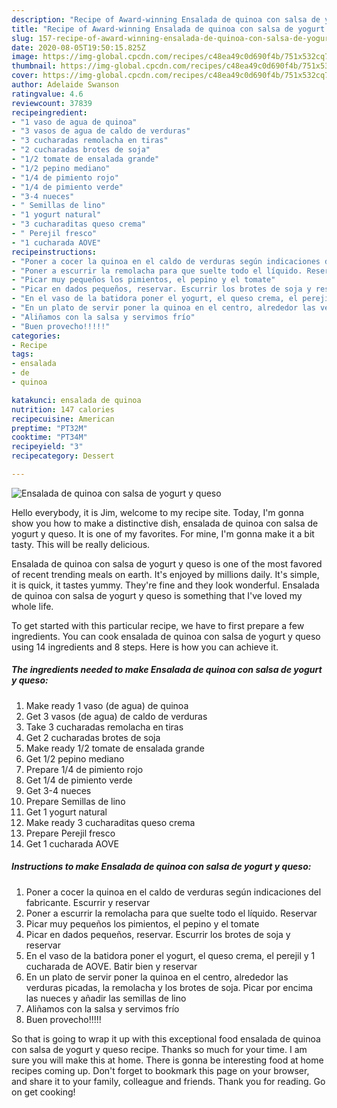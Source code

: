 ```yaml
---
description: "Recipe of Award-winning Ensalada de quinoa con salsa de yogurt y queso"
title: "Recipe of Award-winning Ensalada de quinoa con salsa de yogurt y queso"
slug: 157-recipe-of-award-winning-ensalada-de-quinoa-con-salsa-de-yogurt-y-queso
date: 2020-08-05T19:50:15.825Z
image: https://img-global.cpcdn.com/recipes/c48ea49c0d690f4b/751x532cq70/ensalada-de-quinoa-con-salsa-de-yogurt-y-queso-foto-principal.jpg
thumbnail: https://img-global.cpcdn.com/recipes/c48ea49c0d690f4b/751x532cq70/ensalada-de-quinoa-con-salsa-de-yogurt-y-queso-foto-principal.jpg
cover: https://img-global.cpcdn.com/recipes/c48ea49c0d690f4b/751x532cq70/ensalada-de-quinoa-con-salsa-de-yogurt-y-queso-foto-principal.jpg
author: Adelaide Swanson
ratingvalue: 4.6
reviewcount: 37839
recipeingredient:
- "1 vaso de agua de quinoa"
- "3 vasos de agua de caldo de verduras"
- "3 cucharadas remolacha en tiras"
- "2 cucharadas brotes de soja"
- "1/2 tomate de ensalada grande"
- "1/2 pepino mediano"
- "1/4 de pimiento rojo"
- "1/4 de pimiento verde"
- "3-4 nueces"
- " Semillas de lino"
- "1 yogurt natural"
- "3 cucharaditas queso crema"
- " Perejil fresco"
- "1 cucharada AOVE"
recipeinstructions:
- "Poner a cocer la quinoa en el caldo de verduras según indicaciones del fabricante. Escurrir y reservar"
- "Poner a escurrir la remolacha para que suelte todo el líquido. Reservar"
- "Picar muy pequeños los pimientos, el pepino y el tomate"
- "Picar en dados pequeños, reservar. Escurrir los brotes de soja y reservar"
- "En el vaso de la batidora poner el yogurt, el queso crema, el perejil y 1 cucharada de AOVE. Batir bien y reservar"
- "En un plato de servir poner la quinoa en el centro, alrededor las verduras picadas, la remolacha y los brotes de soja. Picar por encima las nueces y añadir las semillas de lino"
- "Aliñamos con la salsa y servimos frío"
- "Buen provecho!!!!!"
categories:
- Recipe
tags:
- ensalada
- de
- quinoa

katakunci: ensalada de quinoa 
nutrition: 147 calories
recipecuisine: American
preptime: "PT32M"
cooktime: "PT34M"
recipeyield: "3"
recipecategory: Dessert

---
```



![Ensalada de quinoa con salsa de yogurt y queso](https://img-global.cpcdn.com/recipes/c48ea49c0d690f4b/751x532cq70/ensalada-de-quinoa-con-salsa-de-yogurt-y-queso-foto-principal.jpg)

Hello everybody, it is Jim, welcome to my recipe site. Today, I'm gonna show you how to make a distinctive dish, ensalada de quinoa con salsa de yogurt y queso. It is one of my favorites. For mine, I'm gonna make it a bit tasty. This will be really delicious.

Ensalada de quinoa con salsa de yogurt y queso is one of the most favored of recent trending meals on earth. It's enjoyed by millions daily. It's simple, it is quick, it tastes yummy. They're fine and they look wonderful. Ensalada de quinoa con salsa de yogurt y queso is something that I've loved my whole life.




To get started with this particular recipe, we have to first prepare a few ingredients. You can cook ensalada de quinoa con salsa de yogurt y queso using 14 ingredients and 8 steps. Here is how you can achieve it.

<!--inarticleads1-->

##### The ingredients needed to make Ensalada de quinoa con salsa de yogurt y queso:

1. Make ready 1 vaso (de agua) de quinoa
1. Get 3 vasos (de agua) de caldo de verduras
1. Take 3 cucharadas remolacha en tiras
1. Get 2 cucharadas brotes de soja
1. Make ready 1/2 tomate de ensalada grande
1. Get 1/2 pepino mediano
1. Prepare 1/4 de pimiento rojo
1. Get 1/4 de pimiento verde
1. Get 3-4 nueces
1. Prepare  Semillas de lino
1. Get 1 yogurt natural
1. Make ready 3 cucharaditas queso crema
1. Prepare  Perejil fresco
1. Get 1 cucharada AOVE




<!--inarticleads2-->

##### Instructions to make Ensalada de quinoa con salsa de yogurt y queso:

1. Poner a cocer la quinoa en el caldo de verduras según indicaciones del fabricante. Escurrir y reservar
1. Poner a escurrir la remolacha para que suelte todo el líquido. Reservar
1. Picar muy pequeños los pimientos, el pepino y el tomate
1. Picar en dados pequeños, reservar. Escurrir los brotes de soja y reservar
1. En el vaso de la batidora poner el yogurt, el queso crema, el perejil y 1 cucharada de AOVE. Batir bien y reservar
1. En un plato de servir poner la quinoa en el centro, alrededor las verduras picadas, la remolacha y los brotes de soja. Picar por encima las nueces y añadir las semillas de lino
1. Aliñamos con la salsa y servimos frío
1. Buen provecho!!!!!




So that is going to wrap it up with this exceptional food ensalada de quinoa con salsa de yogurt y queso recipe. Thanks so much for your time. I am sure you will make this at home. There is gonna be interesting food at home recipes coming up. Don't forget to bookmark this page on your browser, and share it to your family, colleague and friends. Thank you for reading. Go on get cooking!

